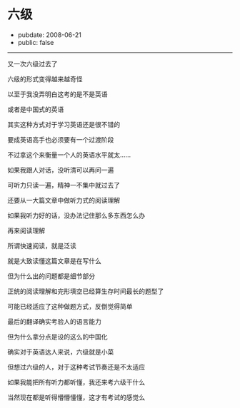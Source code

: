 # 六级

- pubdate: 2008-06-21
- public: false

--------------------------


又一次六级过去了

六级的形式变得越来越奇怪

以至于我没弄明白这考的是不是英语

或者是中国式的英语

其实这种方式对于学习英语还是很不错的

要成英语高手也必须要有一个过渡阶段

不过拿这个来衡量一个人的英语水平就太……

如果我跟人对话，没听清可以再问一遍

可听力只读一遍，精神一不集中就过去了

还要从一大篇文章中做听力式的阅读理解

如果我听力好的话，没办法记住那么多东西怎么办

再来阅读理解

所谓快速阅读，就是泛读

就是大致读懂这篇文章是在写什么

但为什么出的问题都是细节部分

正统的阅读理解和完形填空已经算生存时间最长的题型了

可能已经适应了这种做题方式，反倒觉得简单

最后的翻译确实考验人的语言能力

但为什么拿分点是设的这么的中国化

确实对于英语达人来说，六级就是小菜

但想过六级的人，对于这种考试节奏还是不太适应

如果我能把所有听力都听懂，我还来考六级干什么

当然现在都是听得懵懵懂懂，这才有考试的感觉么
